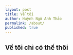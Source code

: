 ```yaml
---
layout: post
title: Về tôi
author: Huỳnh Ngô Anh Thảo
permalink: /about/
published: true
---
```


## Về tôi chỉ có thế thôi